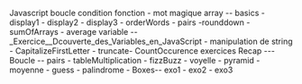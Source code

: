 Javascript
boucle
condition
fonction - mot magique
array -- basics - display1 - display2 - display3 - orderWords - pairs -rounddown - sumOfArrays - average
variable -- _Exercice__Dcouverte_des_Variables_en_JavaScript - manipulation de string - CapitalizeFirstLetter - truncate- CountOccurence
exercices Recap --- Boucle -- pairs - tableMultiplication - fizzBuzz - voyelle - pyramid - moyenne - guess - palindrome - Boxes-- exo1 - exo2 - exo3
